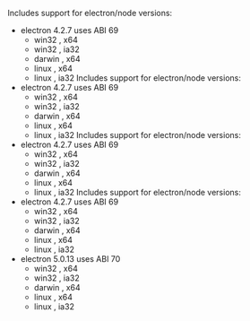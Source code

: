 Includes support for electron/node versions:
* electron 4.2.7 uses ABI 69
   - win32   , x64  
   - win32   , ia32 
   - darwin  , x64  
   - linux   , x64  
   - linux   , ia32 
Includes support for electron/node versions:
* electron 4.2.7 uses ABI 69
   - win32   , x64  
   - win32   , ia32 
   - darwin  , x64  
   - linux   , x64  
   - linux   , ia32 
Includes support for electron/node versions:
* electron 4.2.7 uses ABI 69
   - win32   , x64  
   - win32   , ia32 
   - darwin  , x64  
   - linux   , x64  
   - linux   , ia32 
Includes support for electron/node versions:
* electron 4.2.7 uses ABI 69
   - win32   , x64  
   - win32   , ia32 
   - darwin  , x64  
   - linux   , x64  
   - linux   , ia32 
* electron 5.0.13 uses ABI 70
   - win32   , x64  
   - win32   , ia32 
   - darwin  , x64  
   - linux   , x64  
   - linux   , ia32 
